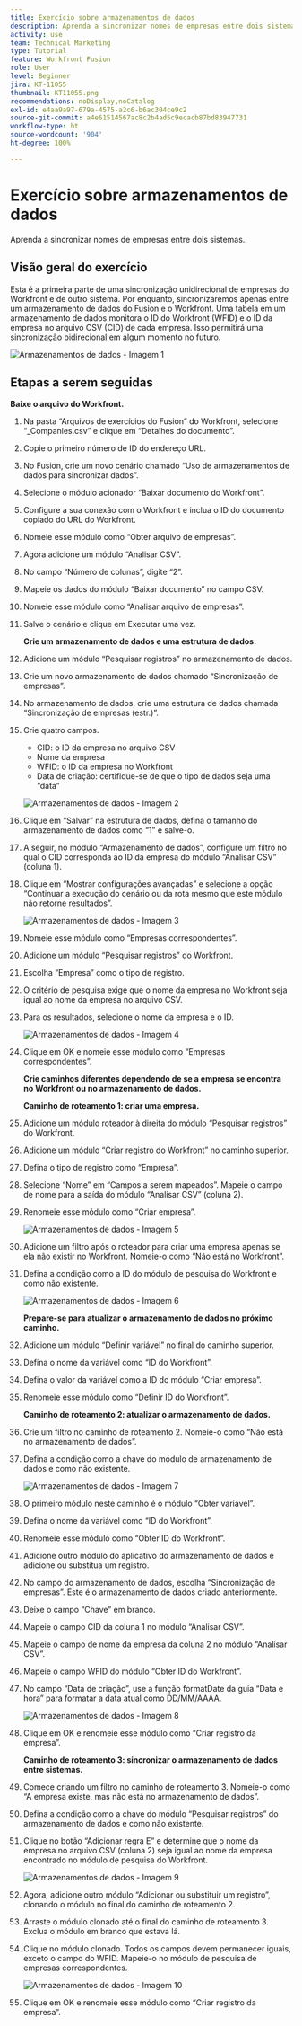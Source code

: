 ```yaml
---
title: Exercício sobre armazenamentos de dados
description: Aprenda a sincronizar nomes de empresas entre dois sistemas. (Deve ter entre 60 e 160 caracteres, mas tem 59 caracteres)
activity: use
team: Technical Marketing
type: Tutorial
feature: Workfront Fusion
role: User
level: Beginner
jira: KT-11055
thumbnail: KT11055.png
recommendations: noDisplay,noCatalog
exl-id: e4aa9a97-679a-4575-a2c6-b6ac304ce9c2
source-git-commit: a4e61514567ac8c2b4ad5c9ecacb87bd83947731
workflow-type: ht
source-wordcount: '904'
ht-degree: 100%

---
```


# Exercício sobre armazenamentos de dados

Aprenda a sincronizar nomes de empresas entre dois sistemas.

## Visão geral do exercício

Esta é a primeira parte de uma sincronização unidirecional de empresas do Workfront e de outro sistema. Por enquanto, sincronizaremos apenas entre um armazenamento de dados do Fusion e o Workfront. Uma tabela em um armazenamento de dados monitora o ID do Workfront (WFID) e o ID da empresa no arquivo CSV (CID) de cada empresa. Isso permitirá uma sincronização bidirecional em algum momento no futuro.

![Armazenamentos de dados - Imagem 1](../12-exercises/assets/data-stores-walkthrough-1.png)

## Etapas a serem seguidas

**Baixe o arquivo do Workfront.**

1. Na pasta “Arquivos de exercícios do Fusion” do Workfront, selecione “_Companies.csv” e clique em “Detalhes do documento”.
1. Copie o primeiro número de ID do endereço URL.
1. No Fusion, crie um novo cenário chamado “Uso de armazenamentos de dados para sincronizar dados”.
1. Selecione o módulo acionador “Baixar documento do Workfront”.
1. Configure a sua conexão com o Workfront e inclua o ID do documento copiado do URL do Workfront.
1. Nomeie esse módulo como “Obter arquivo de empresas”.
1. Agora adicione um módulo “Analisar CSV”.
1. No campo “Número de colunas”, digite “2”.
1. Mapeie os dados do módulo “Baixar documento” no campo CSV.
1. Nomeie esse módulo como “Analisar arquivo de empresas”.
1. Salve o cenário e clique em Executar uma vez.

   **Crie um armazenamento de dados e uma estrutura de dados.**

1. Adicione um módulo “Pesquisar registros” no armazenamento de dados.
1. Crie um novo armazenamento de dados chamado “Sincronização de empresas”.
1. No armazenamento de dados, crie uma estrutura de dados chamada “Sincronização de empresas (estr.)”.
1. Crie quatro campos.

   + CID: o ID da empresa no arquivo CSV
   + Nome da empresa
   + WFID: o ID da empresa no Workfront
   + Data de criação: certifique-se de que o tipo de dados seja uma “data”

   ![Armazenamentos de dados - Imagem 2](../12-exercises/assets/data-stores-walkthrough-2.png)

1. Clique em “Salvar” na estrutura de dados, defina o tamanho do armazenamento de dados como “1” e salve-o.
1. A seguir, no módulo “Armazenamento de dados”, configure um filtro no qual o CID corresponda ao ID da empresa do módulo “Analisar CSV” (coluna 1).
1. Clique em “Mostrar configurações avançadas” e selecione a opção “Continuar a execução do cenário ou da rota mesmo que este módulo não retorne resultados”.

   ![Armazenamentos de dados - Imagem 3](../12-exercises/assets/data-stores-walkthrough-3.png)

1. Nomeie esse módulo como “Empresas correspondentes”.
1. Adicione um módulo “Pesquisar registros” do Workfront.
1. Escolha “Empresa” como o tipo de registro.
1. O critério de pesquisa exige que o nome da empresa no Workfront seja igual ao nome da empresa no arquivo CSV.
1. Para os resultados, selecione o nome da empresa e o ID.

   ![Armazenamentos de dados - Imagem 4](../12-exercises/assets/data-stores-walkthrough-4.png)

1. Clique em OK e nomeie esse módulo como “Empresas correspondentes”.

   **Crie caminhos diferentes dependendo de se a empresa se encontra no Workfront ou no armazenamento de dados.**

   **Caminho de roteamento 1: criar uma empresa.**

1. Adicione um módulo roteador à direita do módulo “Pesquisar registros” do Workfront.
1. Adicione um módulo “Criar registro do Workfront” no caminho superior.
1. Defina o tipo de registro como “Empresa”.
1. Selecione “Nome” em “Campos a serem mapeados”. Mapeie o campo de nome para a saída do módulo “Analisar CSV” (coluna 2).
1. Renomeie esse módulo como “Criar empresa”.

   ![Armazenamentos de dados - Imagem 5](../12-exercises/assets/data-stores-walkthrough-5.png)

1. Adicione um filtro após o roteador para criar uma empresa apenas se ela não existir no Workfront. Nomeie-o como “Não está no Workfront”.
1. Defina a condição como a ID do módulo de pesquisa do Workfront e como não existente.

   ![Armazenamentos de dados - Imagem 6](../12-exercises/assets/data-stores-walkthrough-6.png)

   **Prepare-se para atualizar o armazenamento de dados no próximo caminho.**

1. Adicione um módulo “Definir variável” no final do caminho superior.
1. Defina o nome da variável como “ID do Workfront”.
1. Defina o valor da variável como a ID do módulo “Criar empresa”.
1. Renomeie esse módulo como “Definir ID do Workfront”.

   **Caminho de roteamento 2: atualizar o armazenamento de dados.**

1. Crie um filtro no caminho de roteamento 2. Nomeie-o como “Não está no armazenamento de dados”.

1. Defina a condição como a chave do módulo de armazenamento de dados e como não existente.

   ![Armazenamentos de dados - Imagem 7](../12-exercises/assets/data-stores-walkthrough-7.png)

1. O primeiro módulo neste caminho é o módulo “Obter variável”.
1. Defina o nome da variável como “ID do Workfront”.
1. Renomeie esse módulo como “Obter ID do Workfront”.
1. Adicione outro módulo do aplicativo do armazenamento de dados e adicione ou substitua um registro.
1. No campo do armazenamento de dados, escolha “Sincronização de empresas”. Este é o armazenamento de dados criado anteriormente.
1. Deixe o campo “Chave” em branco.
1. Mapeie o campo CID da coluna 1 no módulo “Analisar CSV”.
1. Mapeie o campo de nome da empresa da coluna 2 no módulo “Analisar CSV”.
1. Mapeie o campo WFID do módulo “Obter ID do Workfront”.
1. No campo “Data de criação”, use a função formatDate da guia “Data e hora” para formatar a data atual como DD/MM/AAAA.

   ![Armazenamentos de dados - Imagem 8](../12-exercises/assets/data-stores-walkthrough-8.png)

1. Clique em OK e renomeie esse módulo como “Criar registro da empresa”.

   **Caminho de roteamento 3: sincronizar o armazenamento de dados entre sistemas.**

1. Comece criando um filtro no caminho de roteamento 3. Nomeie-o como “A empresa existe, mas não está no armazenamento de dados”.
1. Defina a condição como a chave do módulo “Pesquisar registros” do armazenamento de dados e como não existente.
1. Clique no botão “Adicionar regra E” e determine que o nome da empresa no arquivo CSV (coluna 2) seja igual ao nome da empresa encontrado no módulo de pesquisa do Workfront.

   ![Armazenamentos de dados - Imagem 9](../12-exercises/assets/data-stores-walkthrough-9.png)

1. Agora, adicione outro módulo “Adicionar ou substituir um registro”, clonando o módulo no final do caminho de roteamento 2.
1. Arraste o módulo clonado até o final do caminho de roteamento 3. Exclua o módulo em branco que estava lá.
1. Clique no módulo clonado. Todos os campos devem permanecer iguais, exceto o campo do WFID. Mapeie-o no módulo de pesquisa de empresas correspondentes.

   ![Armazenamentos de dados - Imagem 10](../12-exercises/assets/data-stores-walkthrough-10.png)

1. Clique em OK e renomeie esse módulo como “Criar registro da empresa”.
